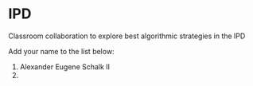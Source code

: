 # IPD
Classroom collaboration to explore best algorithmic strategies in the IPD

Add your name to the list below:

1. Alexander Eugene Schalk II
2. 


